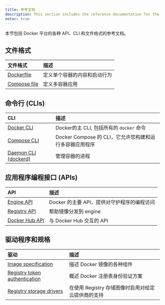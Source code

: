 ```yaml
---
title: 参考文档
description: This section includes the reference documentation for the Docker platform’s various APIs, CLIs, and file formats.
notoc: true
---
```


本节包括 Docker 平台的各种 API、CLI 和文件格式的参考文档。

## 文件格式

| 文件格式 | 描述 |
|:-------|:-----|
| [Dockerfile](/engine/reference/builder/) | 定义单个容器的内容和启动行为 |
| [Compose file](/compose/compose-file/) | 定义多容器应用 |


## 命令行 (CLIs)

| CLI | 描述 |
|:-------|:-----|
| [Docker CLI](/engine/reference/commandline/cli/) | Docker的主 CLI, 包括所有的 `docker` 命令 |
| [Compose CLI](/compose/reference/) | Docker Compose 的 CLI，它允许您构建和运行多容器应用程序 |
| [Daemon CLI (dockerd)](/engine/reference/commandline/dockerd/) | 管理容器的进程 |


## 应用程序编程接口 (APIs)

| API | 描述 |
|:-------|:-----|
| [Engine API](/engine/api/) | Docker 的主要 API，提供对守护程序的编程访问 |
| [Registry API](/registry/spec/api/) | 帮助镜像分发到 engine |
| [Docker Hub API](/docker-hub/api/latest/) | 与 Docker Hub 交互的 API | 

## 驱动程序和规格

| 驱动 | 描述 |
|:-------|:-----|
| [Image specification](/registry/spec/manifest-v2-2/)   | 描述 Docker 镜像的各种组件 |
| [Registry token authentication](/registry/spec/auth/)  | 概述 Docker 注册表身份验证方案|
| [Registry storage drivers](/registry/storage-drivers/) | 在使用 Registry 存储图像时启用对给定云提供商的支持 |

